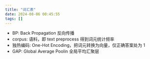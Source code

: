 ```yaml
---
title: "词汇表"
date: 2024-08-06 00:45:55
tags: []
---
```

- BP: Back Propagation 反向传播
- corpus: 语料，即 text preprocess 得到词元统计频率
- 独热编码: One-Hot Encoding，把词元转换为向量，仅正确答案处为 1
- GAP: Global Average Poolin 全局平均汇聚层
